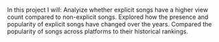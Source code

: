 In this project I will:
Analyize whether explicit songs have a higher view count compared to non-explicit songs.
Explored how the presence and popularity of explicit songs have changed over the years.
Compared the popularity of songs across platforms to their historical rankings.
